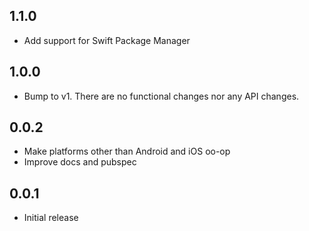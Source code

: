 ## 1.1.0

* Add support for Swift Package Manager


## 1.0.0

* Bump to v1. There are no functional changes nor any API changes.

## 0.0.2

* Make platforms other than Android and iOS oo-op
* Improve docs and pubspec

## 0.0.1

* Initial release
